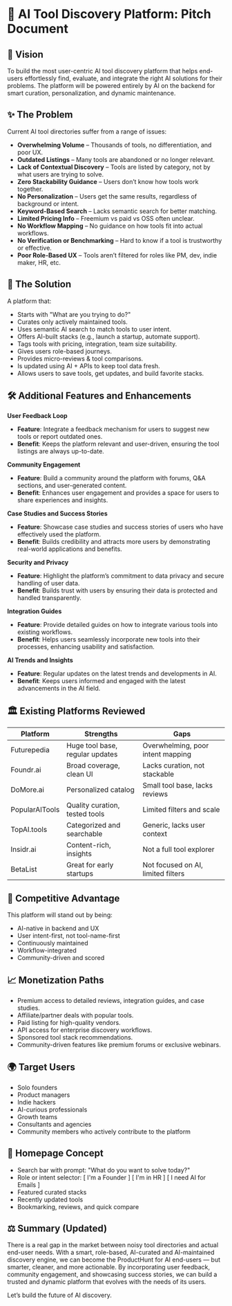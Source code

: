 # 🧠 AI Tool Discovery Platform: Pitch Document

## 🚀 Vision
To build the most user-centric AI tool discovery platform that helps end-users effortlessly find, evaluate, and integrate the right AI solutions for their problems. The platform will be powered entirely by AI on the backend for smart curation, personalization, and dynamic maintenance.

## ✨ The Problem
Current AI tool directories suffer from a range of issues:

- **Overwhelming Volume** – Thousands of tools, no differentiation, and poor UX.
- **Outdated Listings** – Many tools are abandoned or no longer relevant.
- **Lack of Contextual Discovery** – Tools are listed by category, not by what users are trying to solve.
- **Zero Stackability Guidance** – Users don’t know how tools work together.
- **No Personalization** – Users get the same results, regardless of background or intent.
- **Keyword-Based Search** – Lacks semantic search for better matching.
- **Limited Pricing Info** – Freemium vs paid vs OSS often unclear.
- **No Workflow Mapping** – No guidance on how tools fit into actual workflows.
- **No Verification or Benchmarking** – Hard to know if a tool is trustworthy or effective.
- **Poor Role-Based UX** – Tools aren’t filtered for roles like PM, dev, indie maker, HR, etc.

## 🌟 The Solution
A platform that:

- Starts with "What are you trying to do?"
- Curates only actively maintained tools.
- Uses semantic AI search to match tools to user intent.
- Offers AI-built stacks (e.g., launch a startup, automate support).
- Tags tools with pricing, integration, team size suitability.
- Gives users role-based journeys.
- Provides micro-reviews & tool comparisons.
- Is updated using AI + APIs to keep tool data fresh.
- Allows users to save tools, get updates, and build favorite stacks.

## 🛠️ Additional Features and Enhancements

**User Feedback Loop**
- **Feature**: Integrate a feedback mechanism for users to suggest new tools or report outdated ones.
- **Benefit**: Keeps the platform relevant and user-driven, ensuring the tool listings are always up-to-date.

**Community Engagement**
- **Feature**: Build a community around the platform with forums, Q&A sections, and user-generated content.
- **Benefit**: Enhances user engagement and provides a space for users to share experiences and insights.

**Case Studies and Success Stories**
- **Feature**: Showcase case studies and success stories of users who have effectively used the platform.
- **Benefit**: Builds credibility and attracts more users by demonstrating real-world applications and benefits.

**Security and Privacy**
- **Feature**: Highlight the platform’s commitment to data privacy and secure handling of user data.
- **Benefit**: Builds trust with users by ensuring their data is protected and handled transparently.

**Integration Guides**
- **Feature**: Provide detailed guides on how to integrate various tools into existing workflows.
- **Benefit**: Helps users seamlessly incorporate new tools into their processes, enhancing usability and satisfaction.

**AI Trends and Insights**
- **Feature**: Regular updates on the latest trends and developments in AI.
- **Benefit**: Keeps users informed and engaged with the latest advancements in the AI field.

## 🏛️ Existing Platforms Reviewed
| Platform        | Strengths                     | Gaps                          |
|-----------------|-------------------------------|-------------------------------|
| Futurepedia     | Huge tool base, regular updates | Overwhelming, poor intent mapping |
| Foundr.ai       | Broad coverage, clean UI      | Lacks curation, not stackable |
| DoMore.ai       | Personalized catalog          | Small tool base, lacks reviews |
| PopularAITools  | Quality curation, tested tools | Limited filters and scale     |
| TopAI.tools     | Categorized and searchable    | Generic, lacks user context   |
| Insidr.ai       | Content-rich, insights        | Not a full tool explorer      |
| BetaList        | Great for early startups      | Not focused on AI, limited filters |

## 🥇 Competitive Advantage
This platform will stand out by being:

- AI-native in backend and UX
- User intent-first, not tool-name-first
- Continuously maintained
- Workflow-integrated
- Community-driven and scored

## 📈 Monetization Paths
- Premium access to detailed reviews, integration guides, and case studies.
- Affiliate/partner deals with popular tools.
- Paid listing for high-quality vendors.
- API access for enterprise discovery workflows.
- Sponsored tool stack recommendations.
- Community-driven features like premium forums or exclusive webinars.

## 🌍 Target Users
- Solo founders
- Product managers
- Indie hackers
- AI-curious professionals
- Growth teams
- Consultants and agencies
- Community members who actively contribute to the platform

## 🎨 Homepage Concept
- Search bar with prompt: "What do you want to solve today?"
- Role or intent selector: [ I'm a Founder ] [ I'm in HR ] [ I need AI for Emails ]
- Featured curated stacks
- Recently updated tools
- Bookmarking, reviews, and quick compare

## ⚖️ Summary (Updated)
There is a real gap in the market between noisy tool directories and actual end-user needs. With a smart, role-based, AI-curated and AI-maintained discovery engine, we can become the ProductHunt for AI end-users — but smarter, cleaner, and more actionable. By incorporating user feedback, community engagement, and showcasing success stories, we can build a trusted and dynamic platform that evolves with the needs of its users.

Let’s build the future of AI discovery.
